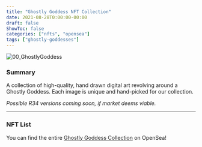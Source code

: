 ```yaml
---
title: "Ghostly Goddess NFT Collection"
date: 2021-08-28T0:00:00-00:00
draft: false
ShowToc: false
categories: ["nfts", "opensea"]
tags: ["ghostly-goddesses"]
---
```


![00_GhostlyGoddess](/nfts/ghostly-goddesses/00_GhostlyGoddess.jpg#center)

### Summary
A collection of high-quality, hand drawn digital art revolving around a Ghostly Goddess. Each image is unique and hand-picked for our collection.

*Possible R34 versions coming soon, if market deems viable.*

---
### NFT List
You can find the entire [Ghostly Goddess Collection](https://opensea.io/collection/ghostly-goddesses) on OpenSea!
